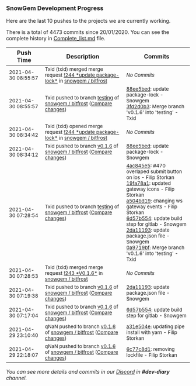
### SnowGem Development Progress

Here are the last 10 pushes to the projects we are currently working.

There is a total of 4473 commits since 20/01/2020. You can see the complete history in
 [Complete_list.md](Complete_list.md) file.

| Push Time | Description | Commits |
| --- | --- | --- |
| <sub>2021-04-30 08:55:57</sub> | <sub>Txid (txid) merged merge request [\!244 \*update package\-lock\*](https://gitlab.com/snowgem/bitfrost/-/merge_requests/244) in [snowgem / bitfrost](https://gitlab.com/snowgem/bitfrost)</sub> | <sub>_No Commits_</sub> |
| <sub>2021-04-30 08:55:57</sub> | <sub>Txid pushed to branch [testing](https://gitlab.com/snowgem/bitfrost/commits/testing) of [snowgem / bitfrost](https://gitlab.com/snowgem/bitfrost) ([Compare changes](https://gitlab.com/snowgem/bitfrost/compare/0a9719bfb9f11fee05af1f5ff13dbfea82ae1020...3fd2d0b30b66819d6ddfcb215d4fa7ee561d0a14))</sub> | <sub>[88ee5bed](https://gitlab.com/snowgem/bitfrost/-/commit/88ee5bed9c12f06d162d5c04d503a782b7140f16): update package-lock - Snowgem<br>[3fd2d0b3](https://gitlab.com/snowgem/bitfrost/-/commit/3fd2d0b30b66819d6ddfcb215d4fa7ee561d0a14): Merge branch 'v0.1.6' into 'testing' - Txid</sub> |
| <sub>2021-04-30 08:34:42</sub> | <sub>Txid (txid) opened merge request [\!244 \*update package\-lock\*](https://gitlab.com/snowgem/bitfrost/-/merge_requests/244) in [snowgem / bitfrost](https://gitlab.com/snowgem/bitfrost)</sub> | <sub>_No Commits_</sub> |
| <sub>2021-04-30 08:34:12</sub> | <sub>Txid pushed to branch [v0\.1\.6](https://gitlab.com/snowgem/bitfrost/commits/v0.1.6) of [snowgem / bitfrost](https://gitlab.com/snowgem/bitfrost) ([Compare changes](https://gitlab.com/snowgem/bitfrost/compare/2da11193d052333404bd4dd46f34e9f78d3160c3...88ee5bed9c12f06d162d5c04d503a782b7140f16))</sub> | <sub>[88ee5bed](https://gitlab.com/snowgem/bitfrost/-/commit/88ee5bed9c12f06d162d5c04d503a782b7140f16): update package-lock - Snowgem</sub> |
| <sub>2021-04-30 07:28:54</sub> | <sub>Txid pushed to branch [testing](https://gitlab.com/snowgem/bitfrost/commits/testing) of [snowgem / bitfrost](https://gitlab.com/snowgem/bitfrost) ([Compare changes](https://gitlab.com/snowgem/bitfrost/compare/ec7e5c285ad1835cac47d323055c0d3361bcafdc...0a9719bfb9f11fee05af1f5ff13dbfea82ae1020))</sub> | <sub>[4ac845e5](https://gitlab.com/snowgem/bitfrost/-/commit/4ac845e55b6145bc23542f087a2aace9166850eb): #470 overlaped submit button on ios - Filip Storkan<br>[19fa78a1](https://gitlab.com/snowgem/bitfrost/-/commit/19fa78a17f7cbf3832a6354bb13985db7372ae40): updated gateway icons - Filip Storkan<br>[a504bd19](https://gitlab.com/snowgem/bitfrost/-/commit/a504bd1979a8a7f8432669d449ab6b82e8bedf54): changing ws gateway events - Filip Storkan<br>[6d57b554](https://gitlab.com/snowgem/bitfrost/-/commit/6d57b554155aca15a69a35038647141421c4db76): update build step for gitlab - Snowgem<br>[2da11193](https://gitlab.com/snowgem/bitfrost/-/commit/2da11193d052333404bd4dd46f34e9f78d3160c3): update package.json file - Snowgem<br>[0a9719bf](https://gitlab.com/snowgem/bitfrost/-/commit/0a9719bfb9f11fee05af1f5ff13dbfea82ae1020): Merge branch 'v0.1.6' into 'testing' - Txid</sub> |
| <sub>2021-04-30 07:28:53</sub> | <sub>Txid (txid) merged merge request [\!243 \*V0\.1\.6\*](https://gitlab.com/snowgem/bitfrost/-/merge_requests/243) in [snowgem / bitfrost](https://gitlab.com/snowgem/bitfrost)</sub> | <sub>_No Commits_</sub> |
| <sub>2021-04-30 07:19:38</sub> | <sub>Txid pushed to branch [v0\.1\.6](https://gitlab.com/snowgem/bitfrost/commits/v0.1.6) of [snowgem / bitfrost](https://gitlab.com/snowgem/bitfrost) ([Compare changes](https://gitlab.com/snowgem/bitfrost/compare/6d57b554155aca15a69a35038647141421c4db76...2da11193d052333404bd4dd46f34e9f78d3160c3))</sub> | <sub>[2da11193](https://gitlab.com/snowgem/bitfrost/-/commit/2da11193d052333404bd4dd46f34e9f78d3160c3): update package.json file - Snowgem</sub> |
| <sub>2021-04-30 07:17:04</sub> | <sub>Txid pushed to branch [v0\.1\.6](https://gitlab.com/snowgem/bitfrost/commits/v0.1.6) of [snowgem / bitfrost](https://gitlab.com/snowgem/bitfrost) ([Compare changes](https://gitlab.com/snowgem/bitfrost/compare/a31e504ec7e1f55b0e0c020fae459c9d47a0c8ae...6d57b554155aca15a69a35038647141421c4db76))</sub> | <sub>[6d57b554](https://gitlab.com/snowgem/bitfrost/-/commit/6d57b554155aca15a69a35038647141421c4db76): update build step for gitlab - Snowgem</sub> |
| <sub>2021-04-29 23:10:40</sub> | <sub>qNaN pushed to branch [v0\.1\.6](https://gitlab.com/snowgem/bitfrost/commits/v0.1.6) of [snowgem / bitfrost](https://gitlab.com/snowgem/bitfrost) ([Compare changes](https://gitlab.com/snowgem/bitfrost/compare/6c77c8d124568ab27f41b9c07693017611baec8f...a31e504ec7e1f55b0e0c020fae459c9d47a0c8ae))</sub> | <sub>[a31e504e](https://gitlab.com/snowgem/bitfrost/-/commit/a31e504ec7e1f55b0e0c020fae459c9d47a0c8ae): updating pipe install with yarn - Filip Storkan</sub> |
| <sub>2021-04-29 22:18:07</sub> | <sub>qNaN pushed to branch [v0\.1\.6](https://gitlab.com/snowgem/bitfrost/commits/v0.1.6) of [snowgem / bitfrost](https://gitlab.com/snowgem/bitfrost) ([Compare changes](https://gitlab.com/snowgem/bitfrost/compare/e420aa6793db6a714775a2480141a8bc47b88551...6c77c8d124568ab27f41b9c07693017611baec8f))</sub> | <sub>[6c77c8d1](https://gitlab.com/snowgem/bitfrost/-/commit/6c77c8d124568ab27f41b9c07693017611baec8f): removing lockfile - Filip Storkan</sub> |

_You can see more details and commits in our [Discord](https://discord.gg/zumGnbg) in **#dev-diary** channel._
